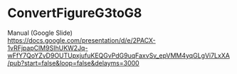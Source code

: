 # ConvertFigureG3toG8

Manual (Google Slide)<BR>
https://docs.google.com/presentation/d/e/2PACX-1vRFjpapClM9SIhUKW2Jq-wFfY7QoYZvD9OUTUpxjufuKEQGvPdG9uqFaxvSv_epVMM4yqGLgVi7LxXA/pub?start=false&loop=false&delayms=3000

